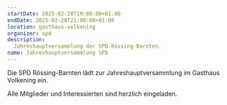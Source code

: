 ```yaml
---
startDate: 2025-02-28T19:00:00+01:00
endDate: 2025-02-28T21:00:00+01:00
location: gasthaus-volkening
organizer: spd
description:
  Jahreshauptversammlung der SPD Rössing-Barnten.
name: Jahreshauptversammlung SPD
---
```


Die SPD Rössing-Barnten lädt zur Jahreshauptversammlung im Gasthaus Volkening ein.

Alle Mitglieder und Interessierten sind herzlich eingeladen.